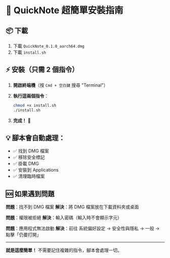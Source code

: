 # 🚀 QuickNote 超簡單安裝指南

## 📦 下載
1. 下載 `QuickNote_0.1.0_aarch64.dmg`
2. 下載 `install.sh`

## ⚡ 安裝（只需 2 個指令）

1. **開啟終端機**（按 `Cmd + 空白鍵` 搜尋 "Terminal"）

2. **執行這兩個指令**：
   ```bash
   chmod +x install.sh
   ./install.sh
   ```

3. **完成！** 🎉

## 💡 腳本會自動處理：
- ✅ 找到 DMG 檔案
- ✅ 移除安全標記
- ✅ 掛載 DMG
- ✅ 安裝到 Applications
- ✅ 清理臨時檔案

## 🆘 如果遇到問題

**問題**：找不到 DMG 檔案
**解決**：將 DMG 檔案放在下載資料夾或桌面

**問題**：權限被拒絕
**解決**：輸入密碼（輸入時不會顯示字元）

**問題**：應用程式無法啟動
**解決**：前往 系統偏好設定 → 安全性與隱私 → 一般 → 點擊「仍要打開」

---

**就是這麼簡單！** 不需要記住複雜的指令，腳本會處理一切。 